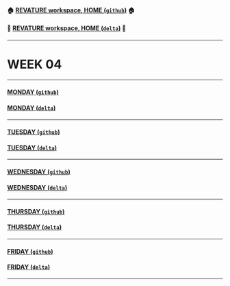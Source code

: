 #### :house: [REVATURE workspace, HOME (`github`)](https://github.com/joedonline/REVATURE__workspace)  :house:
#### :house_with_garden: [REVATURE workspace, HOME (`delta`)](https://github.com/deltachannel/REVATURE__workspace) :house_with_garden:
---
# WEEK 04

---
#### [MONDAY (`github`)](https://github.com/joedonline/REVATURE__workspace/tree/master/WEEK__04/__01_MONDAY)
#### [MONDAY (`delta`)](https://github.com/deltachannel/REVATURE__workspace/tree/master/WEEK__04/__01_MONDAY)

---
#### [TUESDAY (`github`)](https://github.com/joedonline/REVATURE__workspace/tree/master/WEEK__04/__02_TUESDAY)
#### [TUESDAY (`delta`)](https://github.com/deltachannel/REVATURE__workspace/tree/master/WEEK__04/__02_TUESDAY)

---
#### [WEDNESDAY (`github`)](https://github.com/joedonline/REVATURE__workspace/tree/master/WEEK__04/__03_WEDNESDAY)
#### [WEDNESDAY (`delta`)](https://github.com/deltachannel/REVATURE__workspace/tree/master/WEEK__04/__03_WEDNESDAY)

---
#### [THURSDAY (`github`)](https://github.com/joedonline/REVATURE__workspace/tree/master/WEEK__04/__04_THURSDAY)
#### [THURSDAY (`delta`)](https://github.com/deltachannel/REVATURE__workspace/tree/master/WEEK__04/__04_THURSDAY)

---
#### [FRIDAY (`github`)](https://github.com/joedonline/REVATURE__workspace/tree/master/WEEK__04/__05_FRIDAY)
#### [FRIDAY (`delta`)](https://github.com/deltachannel/REVATURE__workspace/tree/master/WEEK__04/__05_FRIDAY)

---
